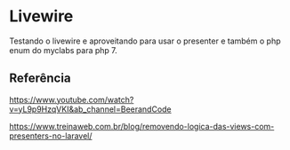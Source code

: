 # Livewire

Testando o livewire e aproveitando para usar o presenter e também o php enum do myclabs para php 7.

## Referência
https://www.youtube.com/watch?v=yL9p9HzqVKI&ab_channel=BeerandCode

https://www.treinaweb.com.br/blog/removendo-logica-das-views-com-presenters-no-laravel/

